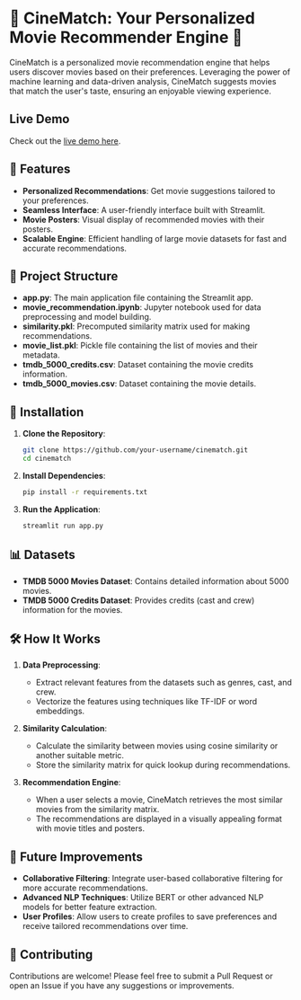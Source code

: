 # 🎥 CineMatch: Your Personalized Movie Recommender Engine 🍿

CineMatch is a personalized movie recommendation engine that helps users discover movies based on their preferences. Leveraging the power of machine learning and data-driven analysis, CineMatch suggests movies that match the user's taste, ensuring an enjoyable viewing experience.

## Live Demo

Check out the [live demo here](https://cinematch-io.streamlit.app/).

## 🚀 Features

- **Personalized Recommendations**: Get movie suggestions tailored to your preferences.
- **Seamless Interface**: A user-friendly interface built with Streamlit.
- **Movie Posters**: Visual display of recommended movies with their posters.
- **Scalable Engine**: Efficient handling of large movie datasets for fast and accurate recommendations.

## 📂 Project Structure

- **app.py**: The main application file containing the Streamlit app.
- **movie_recommendation.ipynb**: Jupyter notebook used for data preprocessing and model building.
- **similarity.pkl**: Precomputed similarity matrix used for making recommendations.
- **movie_list.pkl**: Pickle file containing the list of movies and their metadata.
- **tmdb_5000_credits.csv**: Dataset containing the movie credits information.
- **tmdb_5000_movies.csv**: Dataset containing the movie details.

## 🔧 Installation

1. **Clone the Repository**:
    ```bash
    git clone https://github.com/your-username/cinematch.git
    cd cinematch
    ```

2. **Install Dependencies**:
    ```bash
    pip install -r requirements.txt
    ```

3. **Run the Application**:
    ```bash
    streamlit run app.py
    ```

## 📊 Datasets

- **TMDB 5000 Movies Dataset**: Contains detailed information about 5000 movies.
- **TMDB 5000 Credits Dataset**: Provides credits (cast and crew) information for the movies.

## 🛠️ How It Works

1. **Data Preprocessing**:
   - Extract relevant features from the datasets such as genres, cast, and crew.
   - Vectorize the features using techniques like TF-IDF or word embeddings.

2. **Similarity Calculation**:
   - Calculate the similarity between movies using cosine similarity or another suitable metric.
   - Store the similarity matrix for quick lookup during recommendations.

3. **Recommendation Engine**:
   - When a user selects a movie, CineMatch retrieves the most similar movies from the similarity matrix.
   - The recommendations are displayed in a visually appealing format with movie titles and posters.


## 🧠 Future Improvements

- **Collaborative Filtering**: Integrate user-based collaborative filtering for more accurate recommendations.
- **Advanced NLP Techniques**: Utilize BERT or other advanced NLP models for better feature extraction.
- **User Profiles**: Allow users to create profiles to save preferences and receive tailored recommendations over time.

## 🤝 Contributing

Contributions are welcome! Please feel free to submit a Pull Request or open an Issue if you have any suggestions or improvements.


